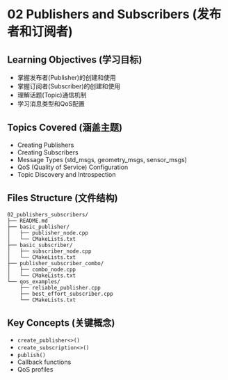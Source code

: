 # 02 Publishers and Subscribers (发布者和订阅者)

## Learning Objectives (学习目标)
- 掌握发布者(Publisher)的创建和使用
- 掌握订阅者(Subscriber)的创建和使用
- 理解话题(Topic)通信机制
- 学习消息类型和QoS配置

## Topics Covered (涵盖主题)
- Creating Publishers
- Creating Subscribers
- Message Types (std_msgs, geometry_msgs, sensor_msgs)
- QoS (Quality of Service) Configuration
- Topic Discovery and Introspection

## Files Structure (文件结构)
```
02_publishers_subscribers/
├── README.md
├── basic_publisher/
│   ├── publisher_node.cpp
│   └── CMakeLists.txt
├── basic_subscriber/
│   ├── subscriber_node.cpp
│   └── CMakeLists.txt
├── publisher_subscriber_combo/
│   ├── combo_node.cpp
│   └── CMakeLists.txt
└── qos_examples/
    ├── reliable_publisher.cpp
    ├── best_effort_subscriber.cpp
    └── CMakeLists.txt
```

## Key Concepts (关键概念)
- `create_publisher<>()`
- `create_subscription<>()`
- `publish()`
- Callback functions
- QoS profiles